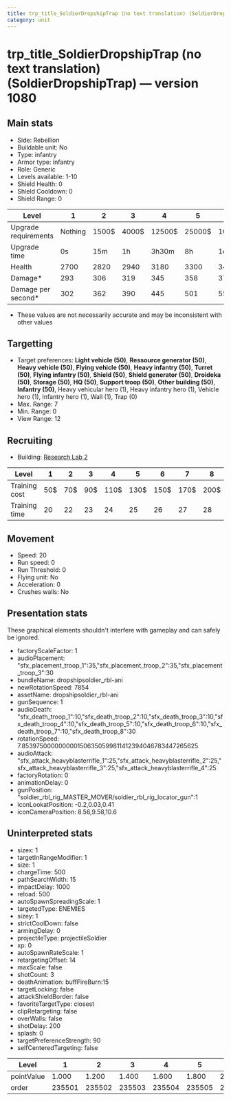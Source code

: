 ```yaml
---
title: trp_title_SoldierDropshipTrap (no text translation) (SoldierDropshipTrap)
category: unit
---
```


# trp_title_SoldierDropshipTrap (no text translation) (SoldierDropshipTrap) — version 1080

## Main stats

  * Side: Rebellion
  * Buildable unit: No
  * Type: infantry
  * Armor type: infantry
  * Role: Generic
  * Levels available: 1-10
  * Shield Health: 0
  * Shield Cooldown: 0
  * Shield Range: 0

|Level               |1      |2    |3    |4     |5     |6      |7      |8      |9       |10      |
|--------------------|-------|-----|-----|------|------|-------|-------|-------|--------|--------|
|Upgrade requirements|Nothing|1500$|4000$|12500$|25000$|100000$|160000$|320000$|1000000$|1750000$|
|Upgrade time        |0s     |15m  |1h   |3h30m |8h    |1d     |2d     |3d12h  |5d      |1w1d    |
|Health              |2700   |2820 |2940 |3180  |3300  |3420   |3540   |3720   |3900    |4500    |
|Damage*             |293    |306  |319  |345   |358   |371    |384    |403    |423     |488     |
|Damage per second*  |302    |362  |390  |445   |501   |557    |612    |668    |724     |835     |

* These values are not necessarily accurate and may be inconsistent with other values

## Targetting

  * Target preferences: **Light vehicle (50)**, **Ressource generator (50)**, **Heavy vehicle (50)**, **Flying vehicle (50)**, **Heavy infantry (50)**, **Turret (50)**, **Flying infantry (50)**, **Shield (50)**, **Shield generator (50)**, **Droideka (50)**, **Storage (50)**, **HQ (50)**, **Support troop (50)**, **Other building (50)**, **Infantry (50)**, Heavy vehicular hero (1), Heavy infantry hero (1), Vehicle hero (1), Infantry hero (1), Wall (1), Trap (0)
  * Max. Range: 7
  * Min. Range: 0
  * View Range: 12

## Recruiting

  * Building: [Research Lab 2](rebelOffenseLab.html)

|Level        |1  |2  |3  |4   |5   |6   |7   |8   |9   |10  |
|-------------|---|---|---|----|----|----|----|----|----|----|
|Training cost|50$|70$|90$|110$|130$|150$|170$|200$|210$|230$|
|Training time|20 |22 |23 |24  |25  |26  |27  |28  |29  |30  |

## Movement

  * Speed: 20
  * Run speed: 0
  * Run Threshold: 0
  * Flying unit: No
  * Acceleration: 0
  * Crushes walls: No

## Presentation stats

These graphical elements shouldn't interfere with gameplay and can safely be ignored.

  * factoryScaleFactor: 1
  * audioPlacement: "sfx_placement_troop_1":35,"sfx_placement_troop_2":35,"sfx_placement_troop_3":30
  * bundleName: dropshipsoldier_rbl-ani
  * newRotationSpeed: 7854
  * assetName: dropshipsoldier_rbl-ani
  * gunSequence: 1
  * audioDeath: "sfx_death_troop_1":10,"sfx_death_troop_2":10,"sfx_death_troop_3":10,"sfx_death_troop_4":10,"sfx_death_troop_5":10,"sfx_death_troop_6":10,"sfx_death_troop_7":10,"sfx_death_troop_8":30
  * rotationSpeed: 7.8539750000000001506350599811412394046783447265625
  * audioAttack: "sfx_attack_heavyblasterrifle_1":25,"sfx_attack_heavyblasterrifle_2":25,"sfx_attack_heavyblasterrifle_3":25,"sfx_attack_heavyblasterrifle_4":25
  * factoryRotation: 0
  * animationDelay: 0
  * gunPosition: "soldier_rbl_rig_MASTER_MOVER/soldier_rbl_rig_locator_gun":1
  * iconLookatPosition: -0.2,0.03,0.41
  * iconCameraPosition: 8.56,9.58,10.6

## Uninterpreted stats

  * sizex: 1
  * targetInRangeModifier: 1
  * size: 1
  * chargeTime: 500
  * pathSearchWidth: 15
  * impactDelay: 1000
  * reload: 500
  * autoSpawnSpreadingScale: 1
  * targetedType: ENEMIES
  * sizey: 1
  * strictCoolDown: false
  * armingDelay: 0
  * projectileType: projectileSoldier
  * xp: 0
  * autoSpawnRateScale: 1
  * retargetingOffset: 14
  * maxScale: false
  * shotCount: 3
  * deathAnimation: buffFireBurn:15
  * targetLocking: false
  * attackShieldBorder: false
  * favoriteTargetType: closest
  * clipRetargeting: false
  * overWalls: false
  * shotDelay: 200
  * splash: 0
  * targetPreferenceStrength: 90
  * selfCenteredTargeting: false

|Level     |1     |2     |3     |4     |5     |6     |7     |8     |9     |10    |
|----------|------|------|------|------|------|------|------|------|------|------|
|pointValue|1.000 |1.200 |1.400 |1.600 |1.800 |2.000 |2.200 |2.400 |2.600 |3.000 |
|order     |235501|235502|235503|235504|235505|235506|235507|235508|235509|235510|

